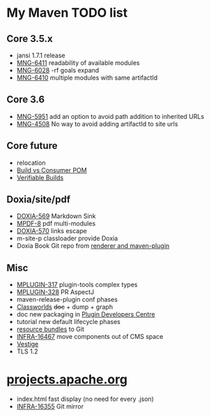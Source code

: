My Maven TODO list
=========

## Core 3.5.x
- jansi 1.7.1 release
- [MNG-6411](https://issues.apache.org/jira/browse/MNG-6411) readability of available modules
- [MNG-6028](https://issues.apache.org/jira/browse/MNG-6028) -rf goals expand
- [MNG-6410](https://issues.apache.org/jira/browse/MNG-6410) multiple modules with same artifactId

## Core 3.6
- [MNG-5951](https://issues.apache.org/jira/browse/MNG-5951) add an option to avoid path addition to inherited URLs
- [MNG-4508](https://issues.apache.org/jira/browse/MNG-4508) No way to avoid adding artifactId to site urls

## Core future
- relocation
- [Build vs Consumer POM](https://cwiki.apache.org/confluence/display/MAVEN/Build+vs+Consumer+POM)
- [Verifiable Builds](https://cwiki.apache.org/confluence/pages/viewpage.action?pageId=74682318)

## Doxia/site/pdf
- [DOXIA-569](https://issues.apache.org/jira/browse/DOXIA-569) Markdown Sink
- [MPDF-8](https://issues.apache.org/jira/browse/MPDF-8) pdf multi-modules
- [DOXIA-570](https://issues.apache.org/jira/browse/DOXIA-570) links escape
- m-site-p classloader provide Doxia
- Doxia Book Git repo from [renderer and maven-plugin](https://github.com/apache/maven-doxia-tools/)

## Misc
- [MPLUGIN-317](https://issues.apache.org/jira/browse/MPLUGIN-317) plugin-tools complex types
- [MPLUGIN-328](https://issues.apache.org/jira/browse/MPLUGIN-328) PR AspectJ
- maven-release-plugin conf phases
- [Classworlds](https://codehaus-plexus.github.io/plexus-classworlds/) ~~doc~~ + dump + graph
- doc new packaging in [Plugin Developers Centre](https://maven.apache.org/plugin-developers/index.html)
- tutorial new default lifecycle phases
- [resource bundles](https://maven.apache.org/apache-resource-bundles/) to Git
- [INFRA-16467](https://issues.apache.org/jira/browse/INFRA-16467) move components out of CMS space
- [Vestige](https://gaellalire.fr/gitlab/vestige/vestige/wikis/home)
- TLS 1.2


[projects.apache.org](http://projects.apache.org)
========

- index.html fast display (no need for every .json)
- [INFRA-16355](https://issues.apache.org/jira/browse/INFRA-16355) Git mirror
